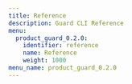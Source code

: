 ```yaml
---
title: Reference
description: Guard CLI Reference
menu:
  product_guard_0.2.0:
    identifier: reference
    name: Reference
    weight: 1000
menu_name: product_guard_0.2.0
---
```


